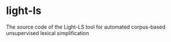 # light-ls
The source code of the Light-LS tool for automated corpus-based unsupervised lexical simplification

